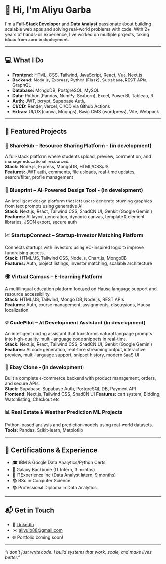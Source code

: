# 👋 Hi, I'm Aliyu Garba

I'm a **Full-Stack Developer** and **Data Analyst** passionate about building scalable web apps and solving real-world problems with code. With 2+ years of hands-on experience, I’ve worked on multiple projects, taking ideas from zero to deployment.

---

## 💻 What I Do

- **Frontend:** HTML, CSS, Tailwind, JavaScript, React, Vue, Next.js  
- **Backend:** Node.js, Express, Python (Flask), Supabase, REST APIs, GraphQL
- **Database:** MongoDB, PostgreSQL, MySQL  
- **Data:** Python (Pandas, NumPy, Seaborn), Excel, Power BI, Tableau, R  
- **Auth:** JWT, bcrypt, Supabase Auth, 
- **CI/CD:** Render, vercel, CI/CD via Github Actions
- **Extras:** UI/UX (canva, Moqups), Basic CMS (wordpress), Vite, Webpack

---

## 🚀 Featured Projects


### 🧠 **ShareHub** – Resource Sharing Platform  - (in development)
A full-stack platform where students upload, preview, comment on, and manage educational resources.  
**Stack:** Node.js, Express, MongoDB, HTML/CSS/JS  
**Features:** JWT auth, comments, file uploads, real-time updates, search/filter, profile management

### 🎨 **Blueprint** – AI-Powered Design Tool  - (in development)
An intelligent design platform that lets users generate stunning graphics from text prompts using generative AI.  
**Stack:** Next.js, React, Tailwind CSS, ShadCN UI, Genkit (Google Gemini) 
**Features:** AI layout generation, dynamic canvas, template & element libraries, JSON export, secure auth

### 📈 **StartupConnect** – Startup-Investor Matching Platform  
Connects startups with investors using VC-inspired logic to improve fundraising access.  
**Stack:** HTML/JS, Tailwind CSS, Node.js, Chart.js, MongoDB  
**Features:** Auth, project listings, investor matching, scalable architecture

### 🌍 **Virtual Campus** – E-learning Platform  
A multilingual education platform focused on Hausa language support and resource accessibility.  
**Stack:** HTML/JS, Tailwind, Mongo DB, Node.js, REST APIs  
**Features:** Auth, course management, assignments, discussions, Hausa localization

### 💡 CodePilot – AI Development Assistant  (in development)
An intelligent coding assistant that transforms natural language prompts into high-quality, multi-language code snippets in real-time.  
**Stack:** Next.js, React, Tailwind CSS, ShadCN UI, Genkit (Google Gemini)  
**Features:** AI code generation, real-time streaming output, interactive preview, multi-language support, snippet history, modern SaaS UI

### 🛒 **Ebay Clone**  - (in development)
Built a complete e-commerce backend with product management, orders, and secure APIs.  
**Stack:** Supabase, Supabase Auth, PostgreSQL DB, Payment API   
**Frontend:** Next.js, Tailwind CSS, ShadCN UI 
**Features:** cart system, Bidding, Watchlisting, Checkout etc

### 📊 **Real Estate & Weather Prediction ML Projects**  
Python-based analysis and prediction models using real-world datasets.  
**Tools:** Pandas, Scikit-learn, Matplotlib

---

## 🧩 Certifications & Experience

- 🎓 IBM & Google Data Analytics/Python Certs  
- 💼 Galaxy Backbone (IT Intern, 3 months)  
- 💼 ITExperience Inc (Data Analyst Intern, 9 months)  
- 📚 BSc in Computer Science
- 📚 Professional Diploma in Data Analytics
---

## 📬 Get in Touch

- 💼 [LinkedIn](https://www.linkedin.com/in/aliyu-garba-a17830194)  
- ✉️ aliyuib88@gmail.com  
- 🌐 Portfolio coming soon!

---

_“I don’t just write code. I build systems that work, scale, and make lives better.”_
